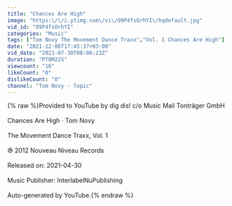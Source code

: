 ```yaml
---
title: "Chances Are High"
image: "https:\/\/i.ytimg.com\/vi\/O9P4fsOrhYI\/hqdefault.jpg"
vid_id: "O9P4fsOrhYI"
categories: "Music"
tags: ["Tom Novy The Movement Dance Traxx","Vol. 1 Chances Are High"]
date: "2021-12-06T17:45:37+03:00"
vid_date: "2021-07-30T08:06:23Z"
duration: "PT8M22S"
viewcount: "16"
likeCount: "0"
dislikeCount: "0"
channel: "Tom Novy - Topic"
---
```

{% raw %}Provided to YouTube by dig dis! c/o Music Mail Tonträger GmbH<br /><br />Chances Are High · Tom Novy<br /><br />The Movement Dance Traxx, Vol. 1<br /><br />℗ 2012 Nouveau Niveau Records<br /><br />Released on: 2021-04-30<br /><br />Music  Publisher: InterlabelNuPublishing<br /><br />Auto-generated by YouTube.{% endraw %}
